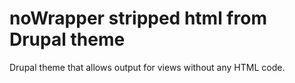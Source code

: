 # noWrapper stripped html from Drupal theme
Drupal theme that allows output for views without any HTML code.
